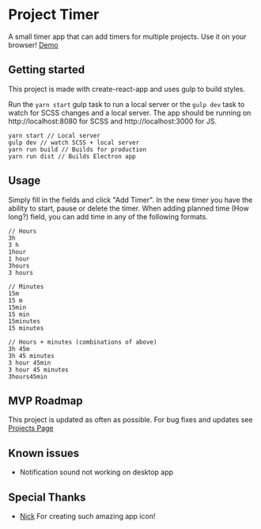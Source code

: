 # Project Timer

A small timer app that can add timers for multiple projects.
Use it on your browser! [Demo](https://alxmerino.github.io/Project-Timer/)

## Getting started
This project is made with create-react-app and uses gulp to build styles.

Run the `yarn start` gulp task to run a local server or the `gulp dev` task to watch for SCSS changes and a local server. The app should be running on http://localhost:8080 for SCSS and http://localhost:3000 for JS.

```
yarn start // Local server
gulp dev // watch SCSS + local server
yarn run build // Builds for production
yarn run dist // Builds Electron app
```

## Usage
Simply fill in the fields and click "Add Timer". In the new timer you have the ability to start, pause or delete the timer.
When adding planned time (How long?) field, you can add time in any of the following formats.

````
// Hours
3h
3 h
1hour
1 hour
3hours
3 hours

// Minutes
15m
15 m
15min
15 min
15minutes
15 minutes

// Hours + minutes (combinations of above)
3h 45m
3h 45 minutes
3 hour 45min
3 hour 45 minutes
3hours45min
````

## MVP Roadmap
This project is updated as often as possible. For bug fixes and updates see [Projects Page](https://github.com/Alxmerino/Project-Timer/projects)

## Known issues
- Notification sound not working on desktop app

## Special Thanks
- [Nick](https://twitter.com/ncsfoo) For creating such amazing app icon!

